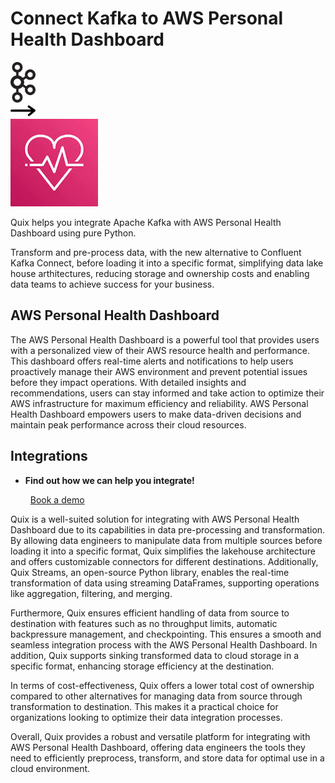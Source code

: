 # Connect Kafka to AWS Personal Health Dashboard

<div class="connect-images cards blog-grid-card" markdown>
<div>
<img src="../images/kafka_logo.png" width="40px" />
</div>
<div>
<img src="../images/arrow.svg" width="40px" />
</div>
<div>
<img src="./images/aws-personal-health-dashboard_1.jpg" />
</div>
</div>

Quix helps you integrate Apache Kafka with AWS Personal Health Dashboard using pure Python.

Transform and pre-process data, with the new alternative to Confluent Kafka Connect, before loading it into a specific format, simplifying data lake house arthitectures, reducing storage and ownership costs and enabling data teams to achieve success for your business.

## AWS Personal Health Dashboard

The AWS Personal Health Dashboard is a powerful tool that provides users with a personalized view of their AWS resource health and performance. This dashboard offers real-time alerts and notifications to help users proactively manage their AWS environment and prevent potential issues before they impact operations. With detailed insights and recommendations, users can stay informed and take action to optimize their AWS infrastructure for maximum efficiency and reliability. AWS Personal Health Dashboard empowers users to make data-driven decisions and maintain peak performance across their cloud resources.

## Integrations

<div class="grid cards" markdown>

- __Find out how we can help you integrate!__

    <a class="md-button md-button--primary" href="https://share.hsforms.com/1iW0TmZzKQMChk0lxd_tGiw4yjw2?__hstc=175542013.2303933fbd746c0ac86d9ccbe9bc9100.1728383268831.1729603416735.1729620918855.31&__hssc=175542013.1.1729620918855&__hsfp=2132701734" target="_blank" style="margin:.5rem;">Book a demo</a>

</div>


Quix is a well-suited solution for integrating with AWS Personal Health Dashboard due to its capabilities in data pre-processing and transformation. By allowing data engineers to manipulate data from multiple sources before loading it into a specific format, Quix simplifies the lakehouse architecture and offers customizable connectors for different destinations. Additionally, Quix Streams, an open-source Python library, enables the real-time transformation of data using streaming DataFrames, supporting operations like aggregation, filtering, and merging.

Furthermore, Quix ensures efficient handling of data from source to destination with features such as no throughput limits, automatic backpressure management, and checkpointing. This ensures a smooth and seamless integration process with the AWS Personal Health Dashboard. In addition, Quix supports sinking transformed data to cloud storage in a specific format, enhancing storage efficiency at the destination.

In terms of cost-effectiveness, Quix offers a lower total cost of ownership compared to other alternatives for managing data from source through transformation to destination. This makes it a practical choice for organizations looking to optimize their data integration processes.

Overall, Quix provides a robust and versatile platform for integrating with AWS Personal Health Dashboard, offering data engineers the tools they need to efficiently preprocess, transform, and store data for optimal use in a cloud environment.

